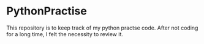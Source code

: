 # PythonPractise
This repository is to keep track of my python practse code. After not coding for a long time, I felt the necessity to review it.
